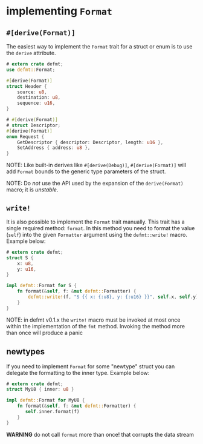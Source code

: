 # implementing `Format`

## `#[derive(Format)]`

The easiest way to implement the `Format` trait for a struct or enum is to use the `derive` attribute.

``` rust
# extern crate defmt;
use defmt::Format;

#[derive(Format)]
struct Header {
    source: u8,
    destination: u8,
    sequence: u16,
}

# #[derive(Format)]
# struct Descriptor;
#[derive(Format)]
enum Request {
    GetDescriptor { descriptor: Descriptor, length: u16 },
    SetAddress { address: u8 },
}
```

NOTE: Like built-in derives like `#[derive(Debug)]`, `#[derive(Format)]` will add `Format` bounds to the generic type parameters of the struct.

NOTE: Do *not* use the API used by the expansion of the `derive(Format)` macro; it is *unstable*.

## `write!`

It is also possible to implement the `Format` trait manually.
This trait has a single required method: `format`.
In this method you need to format the value (`self`) into the given `Formatter` argument using the `defmt::write!` macro.
Example below:

``` rust
# extern crate defmt;
struct S {
    x: u8,
    y: u16,
}

impl defmt::Format for S {
    fn format(&self, f: &mut defmt::Formatter) {
        defmt::write!(f, "S {{ x: {:u8}, y: {:u16} }}", self.x, self.y)
    }
}
```

NOTE: in defmt v0.1.x the `write!` macro must be invoked at most once within the implementation of the `fmt` method. Invoking the method more than once will produce a panic

## newtypes

If you need to implement `Format` for some "newtype" struct you can delegate the formatting to the inner type.
Example below:

``` rust
# extern crate defmt;
struct MyU8 { inner: u8 }

impl defmt::Format for MyU8 {
    fn format(&self, f: &mut defmt::Formatter) {
       self.inner.format(f)
    }
}
```

**WARNING** do not call `format` more than once! that corrupts the data stream

